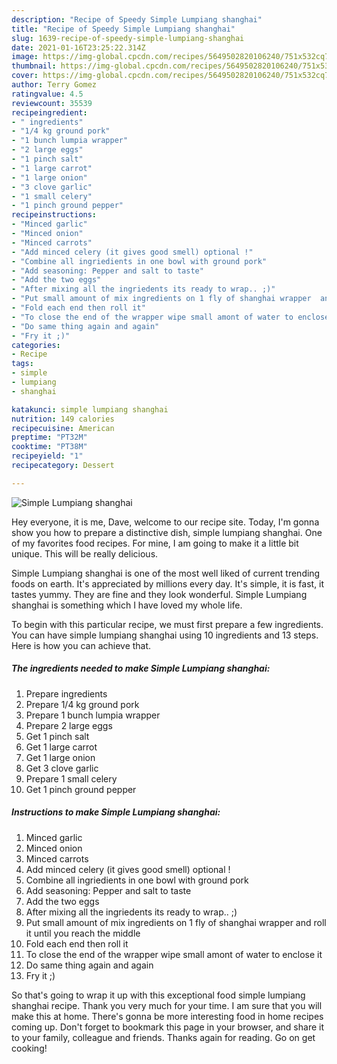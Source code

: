 ```yaml
---
description: "Recipe of Speedy Simple Lumpiang shanghai"
title: "Recipe of Speedy Simple Lumpiang shanghai"
slug: 1639-recipe-of-speedy-simple-lumpiang-shanghai
date: 2021-01-16T23:25:22.314Z
image: https://img-global.cpcdn.com/recipes/5649502820106240/751x532cq70/simple-lumpiang-shanghai-recipe-main-photo.jpg
thumbnail: https://img-global.cpcdn.com/recipes/5649502820106240/751x532cq70/simple-lumpiang-shanghai-recipe-main-photo.jpg
cover: https://img-global.cpcdn.com/recipes/5649502820106240/751x532cq70/simple-lumpiang-shanghai-recipe-main-photo.jpg
author: Terry Gomez
ratingvalue: 4.5
reviewcount: 35539
recipeingredient:
- " ingredients"
- "1/4 kg ground pork"
- "1 bunch lumpia wrapper"
- "2 large eggs"
- "1 pinch salt"
- "1 large carrot"
- "1 large onion"
- "3 clove garlic"
- "1 small celery"
- "1 pinch ground pepper"
recipeinstructions:
- "Minced garlic"
- "Minced onion"
- "Minced carrots"
- "Add minced celery (it gives good smell) optional !"
- "Combine all ingriedients in one bowl with ground pork"
- "Add seasoning: Pepper and salt to taste"
- "Add the two eggs"
- "After mixing all the ingriedents its ready to wrap.. ;)"
- "Put small amount of mix ingredients on 1 fly of shanghai wrapper  and roll it until you reach the middle"
- "Fold each end then roll it"
- "To close the end of the wrapper wipe small amont of water to enclose it"
- "Do same thing again and again"
- "Fry it ;)"
categories:
- Recipe
tags:
- simple
- lumpiang
- shanghai

katakunci: simple lumpiang shanghai 
nutrition: 149 calories
recipecuisine: American
preptime: "PT32M"
cooktime: "PT38M"
recipeyield: "1"
recipecategory: Dessert

---
```



![Simple Lumpiang shanghai](https://img-global.cpcdn.com/recipes/5649502820106240/751x532cq70/simple-lumpiang-shanghai-recipe-main-photo.jpg)

Hey everyone, it is me, Dave, welcome to our recipe site. Today, I'm gonna show you how to prepare a distinctive dish, simple lumpiang shanghai. One of my favorites food recipes. For mine, I am going to make it a little bit unique. This will be really delicious.

Simple Lumpiang shanghai is one of the most well liked of current trending foods on earth. It's appreciated by millions every day. It's simple, it is fast, it tastes yummy. They are fine and they look wonderful. Simple Lumpiang shanghai is something which I have loved my whole life.




To begin with this particular recipe, we must first prepare a few ingredients. You can have simple lumpiang shanghai using 10 ingredients and 13 steps. Here is how you can achieve that.

<!--inarticleads1-->

##### The ingredients needed to make Simple Lumpiang shanghai:

1. Prepare  ingredients
1. Prepare 1/4 kg ground pork
1. Prepare 1 bunch lumpia wrapper
1. Prepare 2 large eggs
1. Get 1 pinch salt
1. Get 1 large carrot
1. Get 1 large onion
1. Get 3 clove garlic
1. Prepare 1 small celery
1. Get 1 pinch ground pepper




<!--inarticleads2-->

##### Instructions to make Simple Lumpiang shanghai:

1. Minced garlic
1. Minced onion
1. Minced carrots
1. Add minced celery (it gives good smell) optional !
1. Combine all ingriedients in one bowl with ground pork
1. Add seasoning: Pepper and salt to taste
1. Add the two eggs
1. After mixing all the ingriedents its ready to wrap.. ;)
1. Put small amount of mix ingredients on 1 fly of shanghai wrapper  and roll it until you reach the middle
1. Fold each end then roll it
1. To close the end of the wrapper wipe small amont of water to enclose it
1. Do same thing again and again
1. Fry it ;)




So that's going to wrap it up with this exceptional food simple lumpiang shanghai recipe. Thank you very much for your time. I am sure that you will make this at home. There's gonna be more interesting food in home recipes coming up. Don't forget to bookmark this page in your browser, and share it to your family, colleague and friends. Thanks again for reading. Go on get cooking!
